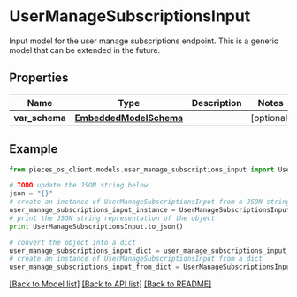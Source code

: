 # UserManageSubscriptionsInput

Input model for the user manage subscriptions endpoint. This is a generic model that can be extended in the future.

## Properties
Name | Type | Description | Notes
------------ | ------------- | ------------- | -------------
**var_schema** | [**EmbeddedModelSchema**](EmbeddedModelSchema.md) |  | [optional] 

## Example

```python
from pieces_os_client.models.user_manage_subscriptions_input import UserManageSubscriptionsInput

# TODO update the JSON string below
json = "{}"
# create an instance of UserManageSubscriptionsInput from a JSON string
user_manage_subscriptions_input_instance = UserManageSubscriptionsInput.from_json(json)
# print the JSON string representation of the object
print UserManageSubscriptionsInput.to_json()

# convert the object into a dict
user_manage_subscriptions_input_dict = user_manage_subscriptions_input_instance.to_dict()
# create an instance of UserManageSubscriptionsInput from a dict
user_manage_subscriptions_input_from_dict = UserManageSubscriptionsInput.from_dict(user_manage_subscriptions_input_dict)
```
[[Back to Model list]](../README.md#documentation-for-models) [[Back to API list]](../README.md#documentation-for-api-endpoints) [[Back to README]](../README.md)


